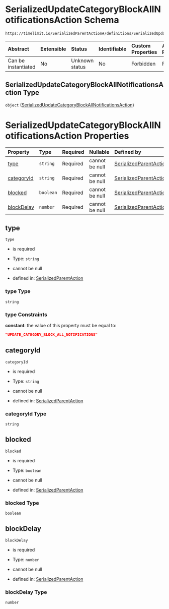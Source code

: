 # SerializedUpdateCategoryBlockAllNotificationsAction Schema

```txt
https://timelimit.io/SerializedParentAction#/definitions/SerializedUpdateCategoryBlockAllNotificationsAction
```

| Abstract            | Extensible | Status         | Identifiable | Custom Properties | Additional Properties | Access Restrictions | Defined In                                                                                        |
| :------------------ | :--------- | :------------- | :----------- | :---------------- | :-------------------- | :------------------ | :------------------------------------------------------------------------------------------------ |
| Can be instantiated | No         | Unknown status | No           | Forbidden         | Forbidden             | none                | [SerializedParentAction.schema.json\*](SerializedParentAction.schema.json "open original schema") |

## SerializedUpdateCategoryBlockAllNotificationsAction Type

`object` ([SerializedUpdateCategoryBlockAllNotificationsAction](serializedparentaction-definitions-serializedupdatecategoryblockallnotificationsaction.md))

# SerializedUpdateCategoryBlockAllNotificationsAction Properties

| Property                  | Type      | Required | Nullable       | Defined by                                                                                                                                                                                                                                                                     |
| :------------------------ | :-------- | :------- | :------------- | :----------------------------------------------------------------------------------------------------------------------------------------------------------------------------------------------------------------------------------------------------------------------------- |
| [type](#type)             | `string`  | Required | cannot be null | [SerializedParentAction](serializedparentaction-definitions-serializedupdatecategoryblockallnotificationsaction-properties-type.md "https://timelimit.io/SerializedParentAction#/definitions/SerializedUpdateCategoryBlockAllNotificationsAction/properties/type")             |
| [categoryId](#categoryid) | `string`  | Required | cannot be null | [SerializedParentAction](serializedparentaction-definitions-serializedupdatecategoryblockallnotificationsaction-properties-categoryid.md "https://timelimit.io/SerializedParentAction#/definitions/SerializedUpdateCategoryBlockAllNotificationsAction/properties/categoryId") |
| [blocked](#blocked)       | `boolean` | Required | cannot be null | [SerializedParentAction](serializedparentaction-definitions-serializedupdatecategoryblockallnotificationsaction-properties-blocked.md "https://timelimit.io/SerializedParentAction#/definitions/SerializedUpdateCategoryBlockAllNotificationsAction/properties/blocked")       |
| [blockDelay](#blockdelay) | `number`  | Required | cannot be null | [SerializedParentAction](serializedparentaction-definitions-serializedupdatecategoryblockallnotificationsaction-properties-blockdelay.md "https://timelimit.io/SerializedParentAction#/definitions/SerializedUpdateCategoryBlockAllNotificationsAction/properties/blockDelay") |

## type

`type`

- is required

- Type: `string`

- cannot be null

- defined in: [SerializedParentAction](serializedparentaction-definitions-serializedupdatecategoryblockallnotificationsaction-properties-type.md "https://timelimit.io/SerializedParentAction#/definitions/SerializedUpdateCategoryBlockAllNotificationsAction/properties/type")

### type Type

`string`

### type Constraints

**constant**: the value of this property must be equal to:

```json
"UPDATE_CATEGORY_BLOCK_ALL_NOTIFICATIONS"
```

## categoryId

`categoryId`

- is required

- Type: `string`

- cannot be null

- defined in: [SerializedParentAction](serializedparentaction-definitions-serializedupdatecategoryblockallnotificationsaction-properties-categoryid.md "https://timelimit.io/SerializedParentAction#/definitions/SerializedUpdateCategoryBlockAllNotificationsAction/properties/categoryId")

### categoryId Type

`string`

## blocked

`blocked`

- is required

- Type: `boolean`

- cannot be null

- defined in: [SerializedParentAction](serializedparentaction-definitions-serializedupdatecategoryblockallnotificationsaction-properties-blocked.md "https://timelimit.io/SerializedParentAction#/definitions/SerializedUpdateCategoryBlockAllNotificationsAction/properties/blocked")

### blocked Type

`boolean`

## blockDelay

`blockDelay`

- is required

- Type: `number`

- cannot be null

- defined in: [SerializedParentAction](serializedparentaction-definitions-serializedupdatecategoryblockallnotificationsaction-properties-blockdelay.md "https://timelimit.io/SerializedParentAction#/definitions/SerializedUpdateCategoryBlockAllNotificationsAction/properties/blockDelay")

### blockDelay Type

`number`

